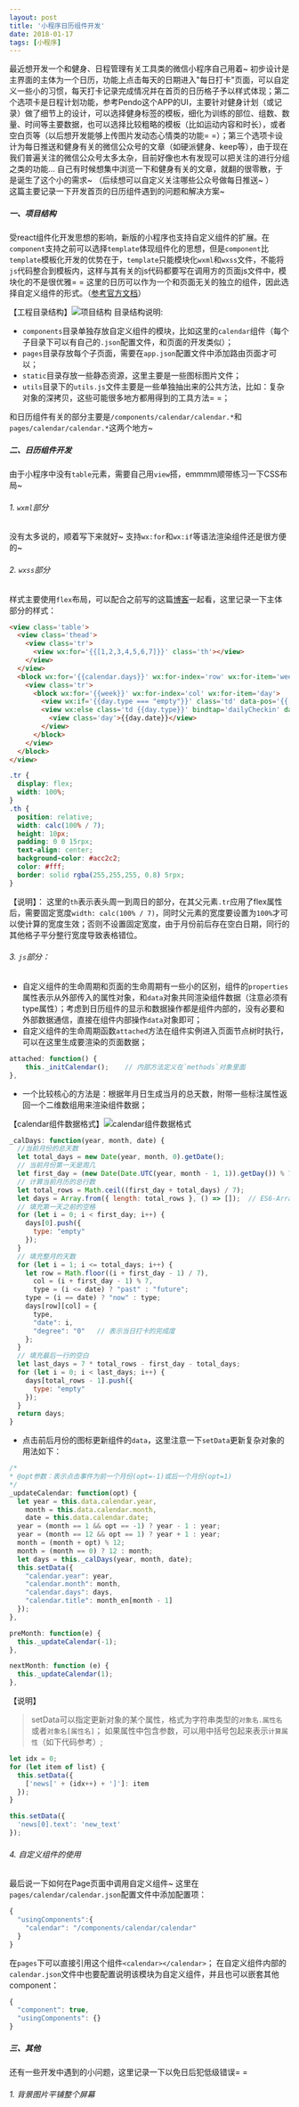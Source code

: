 ```yaml
---
layout: post
title: '小程序日历组件开发'
date: 2018-01-17
tags: [小程序]
---
```


最近想开发一个和健身、日程管理有关工具类的微信小程序自己用着~ 初步设计是主界面的主体为一个日历，功能上点击每天的日期进入"每日打卡"页面，可以自定义一些小的习惯，每天打卡记录完成情况并在首页的日历格子予以样式体现；第二个选项卡是日程计划功能，参考Pendo这个APP的UI，主要针对健身计划（或记录）做了细节上的设计，可以选择健身标签的模板，细化为训练的部位、组数、数量、时间等主要数据，也可以选择比较粗略的模板（比如运动内容和时长），或者空白页等（以后想开发能够上传图片发动态心情类的功能= =）；第三个选项卡设计为每日推送和健身有关的微信公众号的文章（如硬派健身、keep等），由于现在我们普遍关注的微信公众号太多太杂，目前好像也木有发现可以把关注的进行分组之类的功能... 自己有时候想集中浏览一下和健身有关的文章，就翻的很零散，于是诞生了这个小的需求~ （后续想可以自定义关注哪些公众号做每日推送~ ）  
这篇主要记录一下开发首页的日历组件遇到的问题和解决方案~   

##### 一、项目结构
受react组件化开发思想的影响，新版的小程序也支持自定义组件的扩展。在`component`支持之前可以选择`template`体现组件化的思想，但是`component`比`template`模板化开发的优势在于，`template`只能模块化`wxml`和`wxss`文件，不能将`js`代码整合到模板内，这样与其有关的js代码都要写在调用方的页面js文件中，模块化的不是很优雅= = 这里的日历可以作为一个和页面无关的独立的组件，因此选择自定义组件的形式。（[参考官方文档](https://mp.weixin.qq.com/debug/wxadoc/dev/framework/custom-component/)）

【工程目录结构】![项目结构](/images/blog/structure.png)
目录结构说明:
- `components`目录单独存放自定义组件的模块，比如这里的`calendar`组件（每个子目录下可以有自己的`.json`配置文件，和页面的开发类似）；  
- `pages`目录存放每个子页面，需要在`app.json`配置文件中添加路由页面才可以；
- `static`目录存放一些静态资源，这里主要是一些图标图片文件；
- `utils`目录下的`utils.js`文件主要是一些单独抽出来的公共方法，比如：复杂对象的深拷贝，这些可能很多地方都用得到的工具方法= =；

和日历组件有关的部分主要是`/components/calendar/calendar.*`和`pages/calendar/calendar.*`这两个地方~  

##### 二、日历组件开发
由于小程序中没有`table`元素，需要自己用`view`搭，emmmm顺带练习一下CSS布局~ 
###### 1. `wxml`部分
没有太多说的，顺着写下来就好~ 支持`wx:for`和`wx:if`等语法渲染组件还是很方便的~ 

###### 2. `wxss`部分
样式主要使用`flex`布局，可以配合之前写的这篇[博客](http://xiaohan77.cn:4000/2018/01/07/2018-01-07-flex%E5%B8%83%E5%B1%80%E5%AD%A6%E4%B9%A0/)一起看，这里记录一下主体部分的样式：

```HTML
<view class='table'>
  <view class='thead'>
    <view class='tr'>
      <view wx:for='{{[1,2,3,4,5,6,7]}}' class='th'></view>
    </view>
  </view>
  <block wx:for='{{calendar.days}}' wx:for-index='row' wx:for-item='week'>
    <view class='tr'>
      <block wx:for='{{week}}' wx:for-index='col' wx:for-item='day'>
        <view wx:if='{{day.type === "empty"}}' class='td' data-pos='{{[row, col]}}'></view>
        <view wx:else class='td {{day.type}}' bindtap='dailyCheckin' data-type='{{day.type}}' data-pos='{{[row, col]}}' data-date='{{calendar.year+"-"+ (calendar.month<10 ? ("0"+calendar.month):calendar.month) +"-"+(day.date<10 ? ("0"+day.date):day.date)}}' data-degree='{{day.degree}}'>
          <view class='day'>{{day.date}}</view>
        </view>
      </block>
    </view>
  </block>
</view>
```

```CSS
.tr {
  display: flex;
  width: 100%;
}
.th {
  position: relative;
  width: calc(100% / 7); 
  height: 10px;
  padding: 0 0 15rpx; 
  text-align: center;
  background-color: #acc2c2;
  color: #fff;
  border: solid rgba(255,255,255, 0.8) 5rpx;
}
```

【说明】：
这里的`th`表示表头周一到周日的部分，在其父元素`.tr`应用了flex属性后，需要固定宽度`width: calc(100% / 7)`，同时父元素的宽度要设置为`100%`才可以使计算的宽度生效；否则不设置固定宽度，由于月份前后存在空白日期，同行的其他格子平分整行宽度导致表格错位。

###### 3. `js`部分：
- 自定义组件的生命周期和页面的生命周期有一些小的区别，组件的`properties`属性表示从外部传入的属性对象，和`data`对象共同渲染组件数据（注意必须有type属性）；考虑到日历组件的显示和数据操作都是组件内部的，没有必要和外部数据通信，直接在组件内部操作`data`对象即可；
- 自定义组件的生命周期函数`attached`方法在组件实例进入页面节点树时执行，可以在这里生成要渲染的页面数据；

```js
attached: function() {
    this._initCalendar();    // 内部方法定义在`methods`对象里面
},
```
- 一个比较核心的方法是：根据年月日生成当月的总天数，附带一些标注属性返回一个二维数组用来渲染组件数据；

【calendar组件数据格式】![calendar组件数据格式](/images/blog/calendar-data.png)

```js
_calDays: function(year, month, date) {
  //当前月份的总天数
  let total_days = new Date(year, month, 0).getDate();
  // 当前月份第一天是周几
  let first_day = (new Date(Date.UTC(year, month - 1, 1)).getDay()) % 7;
  // 计算当前月历的总行数
  let total_rows = Math.ceil((first_day + total_days) / 7);
  let days = Array.from({ length: total_rows }, () => []);  // ES6-Array.from()构造列表
  // 填充第一天之前的空格
  for (let i = 0; i < first_day; i++) {
    days[0].push({
      type: "empty"
    });
  }
  // 填充整月的天数
  for (let i = 1; i <= total_days; i++) {
    let row = Math.floor((i + first_day - 1) / 7),
      col = (i + first_day - 1) % 7,
      type = (i <= date) ? "past" : "future";
    type = (i == date) ? "now" : type;
    days[row][col] = {
      type,
      "date": i,
      "degree": "0"   // 表示当日打卡的完成度
    };
  }
  // 填充最后一行的空白
  let last_days = 7 * total_rows - first_day - total_days;
  for (let i = 0; i < last_days; i++) {
    days[total_rows - 1].push({
      type: "empty"
    });
  }
  return days;
}
```

- 点击前后月份的图标更新组件的`data`，这里注意一下`setData`更新复杂对象的用法如下：

```js
/*
* @opt参数：表示点击事件为前一个月份(opt=-1)或后一个月份(opt=1)
*/
_updateCalendar: function(opt) {
  let year = this.data.calendar.year,
    month = this.data.calendar.month,
    date = this.data.calendar.date;
  year = (month == 1 && opt == -1) ? year - 1 : year;
  year = (month == 12 && opt == 1) ? year + 1 : year;
  month = (month + opt) % 12;
  month = (month == 0) ? 12 : month;
  let days = this._calDays(year, month, date);
  this.setData({
    "calendar.year": year,
    "calendar.month": month,
    "calendar.days": days,
    "calendar.title": month_en[month - 1]
  });
},

preMonth: function(e) {
  this._updateCalendar(-1);
},

nextMonth: function (e) {
  this._updateCalendar(1);
},
```
【说明】

> setData可以指定更新对象的某个属性，格式为字符串类型的`对象名.属性名`或者`对象名[属性名]`；
> 如果属性中包含参数，可以用中括号包起来表示`计算属性`（如下代码参考）;

```js
let idx = 0;
for (let item of list) {
  this.setData({
    ['news[' + (idx++) + ']']: item
  });
}

this.setData({
  'news[0].text': 'new_text'
});
```

###### 4. 自定义组件的使用
最后说一下如何在Page页面中调用自定义组件~ 
这里在`pages/calendar/calendar.json`配置文件中添加配置项：
```js
{
  "usingComponents":{
    "calendar": "/components/calendar/calendar"
  }
}
```
在`pages`下可以直接引用这个组件`<calendar></calendar>`；
在自定义组件内部的`calendar.json`文件中也要配置说明该模块为自定义组件，并且也可以嵌套其他component：
```js
{
  "component": true,
  "usingComponents": {}
}
```

##### 三、其他
还有一些开发中遇到的小问题，这里记录一下以免日后犯低级错误= =
###### 1. 背景图片平铺整个屏幕
